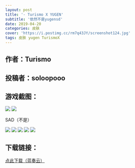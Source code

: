 ```yaml
---
layout: post
title: '- Turismo X YUGEN'
subtitle: '依然不是yugensd'
date: 2019-04-20
categories: 皮肤
cover: 'https://i.postimg.cc/rm7q43JY/screenshot124.jpg'
tags: 皮肤 yugen TurismoX
---
```


## 作者：Turismo

## 投稿者：soloopooo

## 游戏截图：

<img src="https://i.postimg.cc/YqGpprpK/screenshot119.jpg">

<img src="https://i.postimg.cc/90vH49W3/screenshot120.jpg">

SAD（不是）

<img src="https://i.postimg.cc/rFrLBfJq/screenshot121.jpg">

<img src="https://i.postimg.cc/056QNdfB/screenshot122.jpg">

<img src="https://i.postimg.cc/m2CgYLK3/screenshot123.jpg">

<img src="https://i.postimg.cc/rm7q43JY/screenshot124.jpg">

<img src="https://i.postimg.cc/sDY3BnZw/screenshot125.jpg">


## 下载链接：

[点此下载（蓝奏云）](https://www.lanzous.com/i3ssmfg)